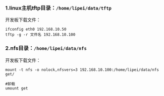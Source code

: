 ### 1.linux主机tftp目录：`/home/lipei/data/tftp`

开发板下载文件：

```shell
ifconfig eth0 192.168.10.50
tftp -g -r 文件名 192.168.10.100
```



### 2.nfs目录：`/home/lipei/data/nfs`

开发板下载文件：

```shell
mount -t nfs -o nolock,nfsvers=3 192.168.10.100:/home/lipei/data/nfs get/

#卸载
umount get
```

